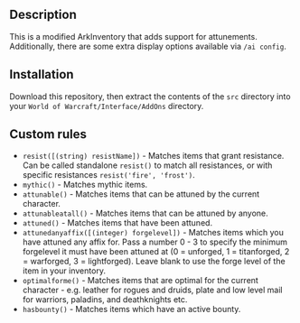 ## Description ##

This is a modified ArkInventory that adds support for attunements. Additionally, there are some extra display options available via `/ai config`.

## Installation ##

Download this repository, then extract the contents of the `src` directory into your `World of Warcraft/Interface/AddOns` directory.

## Custom rules ##

- `resist([(string) resistName])` - Matches items that grant resistance. Can be called standalone `resist()` to match all resistances, or with specific resistances `resist('fire', 'frost')`.
- `mythic()` - Matches mythic items.
- `attunable()` - Matches items that can be attuned by the current character.
- `attunableatall()` - Matches items that can be attuned by anyone.
- `attuned()` - Matches items that have been attuned.
- `attunedanyaffix([(integer) forgelevel])` - Matches items which you have attuned any affix for. Pass a number 0 - 3 to specify the minimum forgelevel it must have been attuned at (0 = unforged, 1 = titanforged, 2 = warforged, 3 = lightforged). Leave blank to use the forge level of the item  in your inventory.
- `optimalforme()` - Matches items that are optimal for the current character - e.g. leather for rogues and druids, plate and low level mail for warriors, paladins, and deathknights etc.
- `hasbounty()` - Matches items which have an active bounty.
